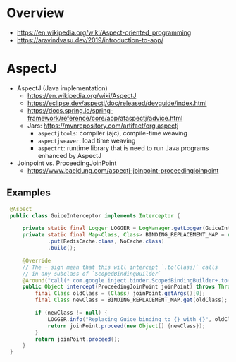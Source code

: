# Overview

- https://en.wikipedia.org/wiki/Aspect-oriented_programming
- https://aravindvasu.dev/2019/introduction-to-aop/

# AspectJ

- AspectJ (Java implementation)
    + https://en.wikipedia.org/wiki/AspectJ
    + https://eclipse.dev/aspectj/doc/released/devguide/index.html
    + https://docs.spring.io/spring-framework/reference/core/aop/ataspectj/advice.html
    + Jars: https://mvnrepository.com/artifact/org.aspectj
        * `aspectjtools`: compiler (ajc), compile-time weaving
        * `aspectjweaver`: load time weaving
        * `aspectrt`: runtime library that is need to run Java programs
          enhanced by AspectJ
- Joinpoint vs. ProceedingJoinPoint
    + https://www.baeldung.com/aspectj-joinpoint-proceedingjoinpoint

## Examples

```java
 @Aspect
 public class GuiceInterceptor implements Interceptor {

     private static final Logger LOGGER = LogManager.getLogger(GuiceInterceptor.class);
     private static final Map<Class, Class> BINDING_REPLACEMENT_MAP = new ImmutableMap.Builder<Class, Class>()
             .put(RedisCache.class, NoCache.class)
             .build();

     @Override
     // The + sign mean that this will intercept `.to(Class)` calls
     // in any subclass of `ScopedBindingBuilder`
     @Around("call(* com.google.inject.binder.ScopedBindingBuilder+.to(java.lang.Class))")
     public Object intercept(ProceedingJoinPoint joinPoint) throws Throwable {
         final Class oldClass = (Class) joinPoint.getArgs()[0];
         final Class newClass = BINDING_REPLACEMENT_MAP.get(oldClass);

         if (newClass != null) {
             LOGGER.info("Replacing Guice binding to {} with {}", oldClass, newClass);
             return joinPoint.proceed(new Object[] {newClass});
         }
         return joinPoint.proceed();
     }
 }
```
